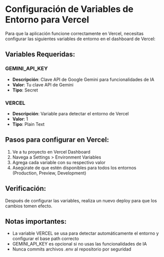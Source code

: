 # Configuración de Variables de Entorno para Vercel

Para que la aplicación funcione correctamente en Vercel, necesitas configurar las siguientes variables de entorno en el dashboard de Vercel:

## Variables Requeridas:

### GEMINI_API_KEY
- **Descripción**: Clave API de Google Gemini para funcionalidades de IA
- **Valor**: Tu clave API de Gemini
- **Tipo**: Secret

### VERCEL
- **Descripción**: Variable para detectar el entorno de Vercel
- **Valor**: 1
- **Tipo**: Plain Text

## Pasos para configurar en Vercel:

1. Ve a tu proyecto en Vercel Dashboard
2. Navega a Settings > Environment Variables
3. Agrega cada variable con su respectivo valor
4. Asegúrate de que estén disponibles para todos los entornos (Production, Preview, Development)

## Verificación:

Después de configurar las variables, realiza un nuevo deploy para que los cambios tomen efecto.

## Notas importantes:

- La variable VERCEL se usa para detectar automáticamente el entorno y configurar el base path correcto
- GEMINI_API_KEY es opcional si no usas las funcionalidades de IA
- Nunca commits archivos .env al repositorio por seguridad